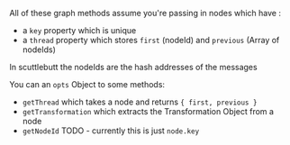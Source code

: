 All of these graph methods assume you're passing in nodes which have : 
- a `key` property which is unique
- a `thread` property which stores `first` (nodeId) and `previous` (Array of nodeIds)

In scuttlebutt the nodeIds are the hash addresses of the messages

You can an `opts` Object to some methods:
- `getThread` which takes a node and returns `{ first, previous }`
- `getTransformation` which extracts the Transformation Object from a node
- `getNodeId` TODO - currently this is just `node.key`

